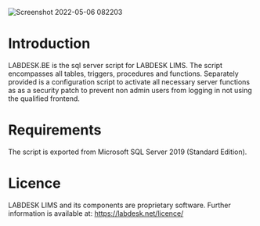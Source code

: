 ![Screenshot 2022-05-06 082203](https://user-images.githubusercontent.com/77008074/167078014-3d27e5b5-7ba4-4e82-a5fe-cd328f93382e.png)


# Introduction
LABDESK.BE is the sql server script for LABDESK LIMS. The script encompasses all tables, triggers, procedures and functions. Separately provided is a configuration script to activate all necessary server functions as as a security patch to prevent non admin users from logging in not using the qualified frontend.

# Requirements
The script is exported from Microsoft SQL Server 2019 (Standard Edition).

# Licence
LABDESK LIMS and its components are proprietary software. Further information is available at: https://labdesk.net/licence/
